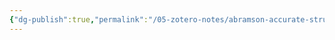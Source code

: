 ```yaml
---
{"dg-publish":true,"permalink":"/05-zotero-notes/abramson-accurate-structure-prediction2024/","title":"Accurate structure prediction of biomolecular interactions with AlphaFold 3","noteIcon":"","created":"2025-06-20T15:42","updated":"2025-07-01T11:57"}
---
```



